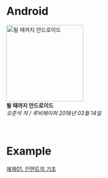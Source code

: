 <h1>Android</h1>
<a href="http://www.yes24.com/Product/Goods/59298937?" title="Go to yes24">
  <img src="http://image.yes24.com/momo/TopCate1805/MidCate010/180490436.jpg" alt="될 때까지 안드로이드" width="200px">
</a>
<br>
<b>될 때까지 안드로이드</b>
<br>
<i>오준석 저 / 루비페이퍼 2018년 03월 14일</i>
<br><br><br>
<h1>Example</h1>
<a href="https://github.com/dahee8kim/Android/tree/master/ex01">예제01. 인텐트의 기초</a>
